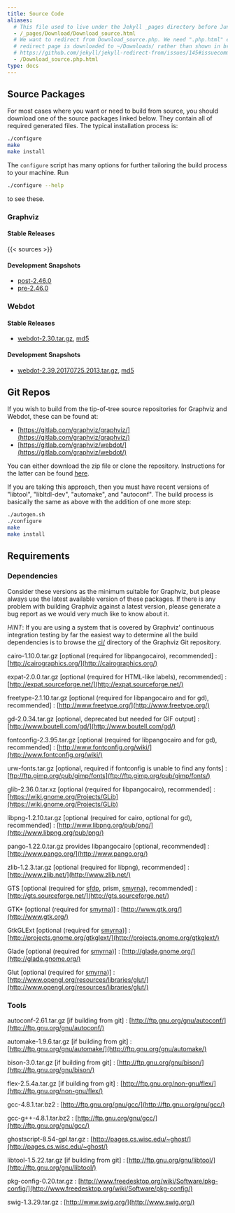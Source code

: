 ```yaml
---
title: Source Code
aliases:
  # This file used to live under the Jekyll _pages directory before Jun 2020.
  - /_pages/Download/Download_source.html
  # We want to redirect from Download_source.php. We need ".php.html" else the
  # redirect page is downloaded to ~/Downloads/ rather than shown in browser. See:
  # https://github.com/jekyll/jekyll-redirect-from/issues/145#issuecomment-392277818
  - /Download_source.php.html
type: docs
---
```


## Source Packages

For most cases where you want or need to build from source, you should
download one of the source packages linked below. They contain all of
required generated files. The typical installation process is:

```bash
./configure
make
make install
```

The `configure` script has many options for further tailoring the build
process to your machine. Run

```bash
./configure --help
```

to see these.

### Graphviz

#### Stable Releases

{{< sources >}}

#### Development Snapshots

- [post-2.46.0](https://gitlab.com/graphviz/graphviz/-/packages)
- [pre-2.46.0](https://www2.graphviz.org/Packages/development/portable_source)

### Webdot

#### Stable Releases

- [webdot-2.30.tar.gz](/pub/graphviz/stable/SOURCES/webdot.tar.gz), [md5](/pub/graphviz/stable/SOURCES/webdot.tar.gz.md5)

#### Development Snapshots

- [webdot-2.39.20170725.2013.tar.gz](/pub/graphviz/development/SOURCES/webdot-working.tar.gz), [md5](/pub/graphviz/development/SOURCES/webdot-working.tar.gz.md5)

## Git Repos

If you wish to build from the tip-of-tree
source repositories for Graphviz and Webdot, these can be found at:

* [https://gitlab.com/graphviz/graphviz/](https://gitlab.com/graphviz/graphviz/)
* [https://gitlab.com/graphviz/webdot/](https://gitlab.com/graphviz/webdot/)

You can either download the zip file or clone the repository. Instructions
for the latter can be found [here](https://docs.gitlab.com/ee/gitlab-basics/start-using-git.html#clone-a-repository).

If you are taking this approach, then you must have recent versions of
"libtool", "libltdl-dev", "automake", and "autoconf". The build process is
basically the same as above with the addition of one more step:

```bash
./autogen.sh
./configure
make
make install
```

## Requirements

### Dependencies

Consider these versions as the minimum suitable for Graphviz, but please always use the
latest available version of these packages. If there is any problem with building Graphviz
against a latest version, please generate a bug report as we would very much like to
know about it.

*HINT*: If you are using a system that is covered by Graphviz’ continuous
integration testing by far the easiest way to determine all the build
dependencies is to browse the
[ci/](https://gitlab.com/graphviz/graphviz/-/tree/main/ci) directory of the
Graphviz Git repository.

cairo-1.10.0.tar.gz [optional (required for libpangocairo), recommended]
: [http://cairographics.org/](http://cairographics.org/)

expat-2.0.0.tar.gz [optional (required for HTML-like labels), recommended]
: [http://expat.sourceforge.net/](http://expat.sourceforge.net/)

freetype-2.1.10.tar.gz [optional (required for libpangocairo and for gd), recommended]
: [http://www.freetype.org/](http://www.freetype.org/)

gd-2.0.34.tar.gz [optional, deprecated but needed for GIF output]
: [http://www.boutell.com/gd/](http://www.boutell.com/gd/)

fontconfig-2.3.95.tar.gz [optional (required for libpangocairo and for gd), recommended]
: [http://www.fontconfig.org/wiki/](http://www.fontconfig.org/wiki/)

urw-fonts.tar.gz [optional, required if fontconfig is unable to find any fonts]
: [ftp://ftp.gimp.org/pub/gimp/fonts](ftp://ftp.gimp.org/pub/gimp/fonts/)

glib-2.36.0.tar.xz [optional (required for libpangocairo), recommended]
: [https://wiki.gnome.org/Projects/GLib](https://wiki.gnome.org/Projects/GLib)

libpng-1.2.10.tar.gz [optional (required for cairo, optional for gd), recommended]
: [http://www.libpng.org/pub/png/](http://www.libpng.org/pub/png/)

pango-1.22.0.tar.gz provides libpangocairo [optional, recommended]
: [http://www.pango.org/](http://www.pango.org/)

zlib-1.2.3.tar.gz [optional (required for libpng), recommended]
: [http://www.zlib.net/](http://www.zlib.net/)

GTS [optional (required for [sfdp](/docs/layouts/sfdp/), prism, [smyrna](/docs/cli/smyrna/)), recommended]
: [http://gts.sourceforge.net/](http://gts.sourceforge.net/)

GTK+ [optional (required for [smyrna](/docs/cli/smyrna/))]
: [http://www.gtk.org/](http://www.gtk.org/)

GtkGLExt [optional (required for [smyrna](/docs/cli/smyrna/))]
: [http://projects.gnome.org/gtkglext/](http://projects.gnome.org/gtkglext/)

Glade [optional (required for [smyrna](/docs/cli/smyrna/))]
: [http://glade.gnome.org/](http://glade.gnome.org/)

Glut [optional (required for [smyrna](/docs/cli/smyrna/))]
: [http://www.opengl.org/resources/libraries/glut/](http://www.opengl.org/resources/libraries/glut/)

### Tools

autoconf-2.61.tar.gz [if building from git]
: [http://ftp.gnu.org/gnu/autoconf/](http://ftp.gnu.org/gnu/autoconf/)

automake-1.9.6.tar.gz [if building from git]
: [http://ftp.gnu.org/gnu/automake/](http://ftp.gnu.org/gnu/automake/)

bison-3.0.tar.gz [if building from git]
: [http://ftp.gnu.org/gnu/bison/](http://ftp.gnu.org/gnu/bison/)

flex-2.5.4a.tar.gz [if building from git]
: [http://ftp.gnu.org/non-gnu/flex/](http://ftp.gnu.org/non-gnu/flex/)

gcc-4.8.1.tar.bz2
: [http://ftp.gnu.org/gnu/gcc/](http://ftp.gnu.org/gnu/gcc/)

gcc-g++-4.8.1.tar.bz2
: [http://ftp.gnu.org/gnu/gcc/](http://ftp.gnu.org/gnu/gcc/)

ghostscript-8.54-gpl.tar.gz
: [http://pages.cs.wisc.edu/~ghost/](http://pages.cs.wisc.edu/~ghost/)

libtool-1.5.22.tar.gz [if building from git]
: [http://ftp.gnu.org/gnu/libtool/](http://ftp.gnu.org/gnu/libtool/)

pkg-config-0.20.tar.gz
: [http://www.freedesktop.org/wiki/Software/pkg-config/](http://www.freedesktop.org/wiki/Software/pkg-config/)

swig-1.3.29.tar.gz
: [http://www.swig.org/](http://www.swig.org/)

